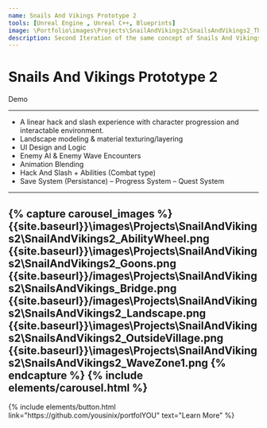 ```yaml
---
name: Snails And Vikings Prototype 2
tools: [Unreal Engine , Unreal C++, Blueprints]
image: \Portfolio\images\Projects\SnailAndVikings2\SnailsAndVikings2_Thumbnail.png
description: Second Iteration of the same concept of Snails And Vikings with new design orientation.
---
```


# Snails And Vikings Prototype 2

Demo

---

* A linear hack and slash experience with character progression and interactable environment.
* Landscape modeling & material texturing/layering
* UI Design and Logic
* Enemy AI & Enemy Wave Encounters
* Animation Blending
* Hack And Slash + Abilities (Combat type)
* Save System (Persistance) – Progress System – Quest System
---

{% capture carousel_images %}
{{site.baseurl}}\images\Projects\SnailAndVikings2\SnailAndVikings2_AbilityWheel.png
{{site.baseurl}}\images\Projects\SnailAndVikings2\SnailAndVikings2_Goons.png
{{site.baseurl}}/images\Projects\SnailAndVikings2\SnailsAndVikings_Bridge.png
{{site.baseurl}}/images\Projects\SnailAndVikings2\SnailsAndVikings2_Landscape.png
{{site.baseurl}}\images\Projects\SnailAndVikings2\SnailsAndVikings2_OutsideVillage.png
{{site.baseurl}}\images\Projects\SnailAndVikings2\SnailsAndVikings2_WaveZone1.png
{% endcapture %}
{% include elements/carousel.html %}
---

<p class="text-center">
{% include elements/button.html link="https://github.com/yousinix/portfolYOU" text="Learn More" %}
</p>